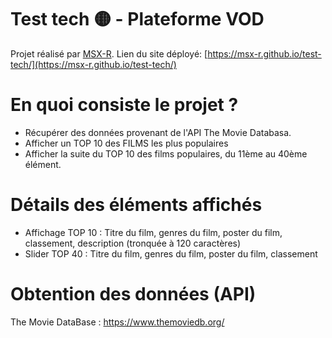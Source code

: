 # Test tech 🟡 - Plateforme VOD

Projet réalisé par [MSX-R](https://github.com/MSX-R "lien github profile").
Lien du site déployé: [https://msx-r.github.io/test-tech/](https://msx-r.github.io/test-tech/)

# En quoi consiste le projet ?

- Récupérer des données provenant de l'API The Movie Databasa.
- Afficher un TOP 10 des FILMS les plus populaires
- Afficher la suite du TOP 10 des films populaires, du 11ème au 40ème élément.

# Détails des éléments affichés

- Affichage TOP 10 : Titre du film, genres du film, poster du film, classement, description (tronquée à 120 caractères)
- Slider TOP 40 :  Titre du film, genres du film, poster du film, classement

# Obtention des données (API)

The Movie DataBase : https://www.themoviedb.org/

